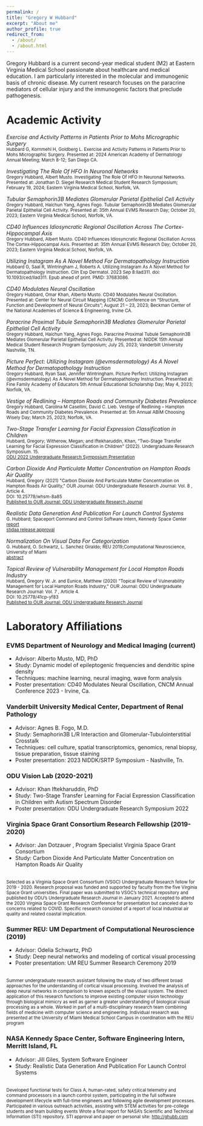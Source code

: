 ```yaml
---
permalink: /
title: "Gregory W Hubbard"
excerpt: "About me"
author_profile: true
redirect_from: 
  - /about/
  - /about.html
---
```


Gregory Hubbard is a current second-year medical student (M2) at Eastern Virginia Medical School passionate about healthcare and medical education. I am particularly interested in the molecular and immunogenic basis of chronic disease. My current research focuses on the paracrine mediators of cellular injury and the immunogenic factors that preclude pathogenesis.

Academic Activity
======

<p>
<em>Exercise and Activity Patterns in Patients Prior to Mohs Micrographic Surgery</em>
<br><small>Hubbard G, Kornmehl H, Goldberg L. Exercise and Activity Patterns in Patients Prior to Mohs Micrographic Surgery. Presented at: 2024 American Academy of Dermatology Annual Meeting; March 8-12; San Diego CA.</small>
</p>

<p>
<em>Investigating The Role Of HFO In Neuronal Networks </em>
<br><small>Gregory Hubbard, Albert Musto. Investigating The Role Of HFO In Neuronal Networks. Presented at: Jonathan D. Siegel Research Medical Student Research Symposium; February 19, 2024; Eastern Virginia Medical School, Norfolk, VA.</small>
</p>

<p>
<em>Tubular Semaphorin3B Mediates Glomerular Parietal Epithelial Cell Activity </em>
<br><small>Gregory Hubbard, Haichun Yang, Agnes Fogo. Tubular Semaphorin3B Mediates Glomerular Parietal Epithelial Cell Activity. Presented at: 35th Annual EVMS Research Day; October 20, 2023; Eastern Virginia Medical School, Norfolk, VA.</small>
</p>

<p>
<em>CD40 Influences Idiosyncratic Regional Oscillation Across The Cortex-Hippocampal Axis </em>
<br> <small>Gregory Hubbard, Albert Musto. CD40 Influences Idiosyncratic Regional Oscillation Across The Cortex-Hippocampal Axis. Presented at: 35th Annual EVMS Research Day; October 20, 2023; Eastern Virginia Medical School, Norfolk, VA. </small>
</p>

<p>
<em>Utilizing Instagram As A Novel Method For Dermatopathology Instruction </em>
<br> <small> Hubbard G, Saal R, Wintringham J, Roberts A. Utilizing Instagram As A Novel Method for Dermatopathology Instruction. Clin Exp Dermatol. 2023 Sep 8:llad311. doi: 10.1093/ced/llad311. Epub ahead of print. PMID: 37683086. </small>
</p>

<p>
<em>CD40 Modulates Neural Oscillation </em>
<br> <small> Gregory Hubbard, Omar Khan, Alberto Musto. CD40 Modulates Neural Oscillation. Presented at: Center for Neural Circuit Mapping (CNCM) Conference on “Structure, Function and Development of Neural Circuits”; August 21 – 23, 2023; Beckman Center of the National Academies of Science & Engineering, Irvine CA. </small>
</p>

<p>
<em>Paracrine Proximal Tubule Semaphorin3B Mediates Glomerular Parietal Epithelial Cell Activity</em>
<br><small>Gregory Hubbard, Haichun Yang, Agnes Fogo. Paracrine Proximal Tubule Semaphorin3B Mediates Glomerular Parietal Epithelial Cell Activity. Presented at: NIDDK 15th Annual Medical Student Research Program Symposium; July 25, 2023; Vanderbilt University Nashville, TN.</small>
</p>

<p>
<em>Picture Perfect: Utilizing Instagram (@evmsdermatology) As A Novel Method for Dermatopathology Instruction</em>
<br><small>Gregory Hubbard, Ryan Saal, Jennifer Wintringham. Picture Perfect: Utilizing Instagram (@evmsdermatology) As A Novel Method for Dermatopathology Instruction. Presented at: Fine Family Academy of Educators 5th Annual Educational Scholarship Day; May 4, 2023; Norfolk, VA.</small>
</p>

<p>
<em>Vestige of Redlining – Hampton Roads and Community Diabetes Prevalence</em>
<br><small>Gregory Hubbard, Carolina M Casellini, David C. Lieb. Vestige of Redlining – Hampton Roads and Community Diabetes Prevalence. Presented at: 5th Annual ABIM Choosing Wisely Day; March 25, 2023; Norfolk, VA.</small>
</p>

  <p>
  <em>Two-Stage Transfer Learning for Facial Expression Classification in Children</em>
  <br><small>Hubbard, Gregory; Witherow, Megan; and Iftekharuddin, Khan, "Two-Stage Transfer Learning for Facial Expression Classification in     Children" (2022). Undergraduate Research Symposium. 15. </small>
  <br><small><a href="https://digitalcommons.odu.edu/undergradsymposium/2022/posters/15/">ODU 2022 Undergraduate Research Symposium Presentation</a></small>
  </p>
  
  <p>
  <em>Carbon Dioxide And Particulate Matter Concentration on Hampton Roads Air Quality</em>
  <br><small>Hubbard, Gregory (2021) "Carbon Dioxide And Particulate Matter Concentration on Hampton Roads Air Quality," OUR Journal: ODU     Undergraduate Research Journal: Vol. 8 , Article 4. </small>
  <br><small>DOI: 10.25778/whsm-8a85</small>
  <br><small><a href="https://digitalcommons.odu.edu/ourj/vol8/iss1/4">Published to OUR Journal: ODU Undergraduate Research Journal</a></small>
  </p>
  
  <p>
  <em>Realistic Data Generation And Publication For Launch Control Systems</em>
  <br><small>G. Hubbard; Spaceport Command and Control Software Intern, Kennedy Space Center</small>
  <br><small><a href="/doc/G.Hubbard_Realistic Data Generation and Publication for Launch Control Systems.pdf" download>report</a></small>
  <br><small><a href="/doc/STIDAA_91467.pdf" download>stidaa release approval</a></small>
  </p>  
  
  <p>
  <em>Normalization On Visual Data For Categorization</em>
  <br><small>G. Hubbard, O. Schwartz, L. Sanchez Giraldo; REU 2019;Computational Neuroscience, University of Miami</small>
  <br><small><a href="/doc/NORMALIZATION ON VISUAL DATA FOR CATEGORIZATION_Abstract_GregoryHubbard.pdf" download>abstract</a></small>
  </p>
  
  <p>
  <em>Topical Review of Vulnerability Management for Local Hampton Roads Industry</em>
  <br><small>Hubbard, Gregory W. Jr. and Eunice, Matthew (2020) "Topical Review of Vulnerability Management for Local Hampton Roads Industry," OUR Journal: ODU Undergraduate     Research Journal: Vol. 7 , Article 4.</small>
  <br><small>DOI: 10.25778/41cp-yf83</small>
  <br><small><a href="https://digitalcommons.odu.edu/ourj/vol7/iss1/4/">Published to OUR Journal: ODU Undergraduate Research Journal</a></small>
  </p>
  


Laboratory Affiliations
======
### EVMS Department of Neurology and Medical Imaging (current)
* Advisor: Alberto Musto, MD, PhD
* Study: Dynamic model of epileptogenic frequencies and dendritic spine density
* Techniques: machine learning, neural imaging, wave form analysis 
* Poster presentation: CD40 Modulates Neural Oscillation, CNCM Annual Conference 2023 - Irvine, Ca. 

### Vanderbilt University Medical Center, Department of Renal Pathology 
* Advisor: Agnes B. Fogo, M.D. 
* Study: Semaphorin3B L/R Interaction and Glomerular-Tubulointerstitial Crosstalk
* Techniques: cell culture, spatial transcriptomics, genomics, renal biopsy, tissue preparation, tissue staining
* Poster presentation: 2023 NIDDK/SRTP Symposium - Nashville, Tn.

### ODU Vision Lab (2020-2021)
* Advisor: Khan Iftekharuddin, PhD
* Study: Two-Stage Transfer Learning for Facial Expression Classification in Children with Autism Spectrum Disorder
* Poster presentation: ODU Undergraduate Research Symposium 2022 

### Virginia Space Grant Consortium Research Fellowship (2019-2020)
* Advisor: Jan Dotzauer , Program Specialist Virginia Space Grant Consortium 
* Study: Carbon Dioxide And Particulate Matter Concentration on Hampton Roads Air Quality

<br><small> Selected as a Virginia Space Grant Consortium (VSGC) Undergraduate Research fellow for 2019 - 2020. Research proposal was funded and supported by faculty from the five Virginia Space Grant universities. 
Final paper was submitted to VSGC’s technical repository and published by ODU’s Undergraduate Research Journal in January 2021. Accepted to attend the 2020 Virginia Space Grant Research Conference for presentation but canceled due to concerns related to COVID. Specific research consisted of a report of local industrial air quality and related coastal implication. </small>


### Summer REU: UM Department of Computational Neuroscience (2019)
* Advisor: Odelia Schwartz, PhD
* Study: Deep neural networks and modeling of cortical visual processing
* Poster presentation: UM REU Summer Research Ceremony 2019

<br><small> Summer undergraduate research assistant following the study of two different broad approaches for the understanding of cortical visual processing. Involved the analysis of deep neural networks in comparison to known aspects of the visual system. The direct application of this research functions to improve existing computer vision technology through biological mimicry as well as garner a greater understanding of biological visual processing as a whole. Worked in part of a multi-disciplinary research team combining fields of medicine with computer science and engineering. 
Individual research was presented at the University of Miami Medical School Campus in coordination with the REU program </small>

### NASA Kennedy Space Center, Software Engineering Intern, Merritt Island, FL 
* Advisor: Jill Giles, System Software Engineer  
* Study: Realistic Data Generation And Publication For Launch Control Systems

<br><small> Developed functional tests for Class A, human-rated, safety critical telemetry and command processors in a launch control system, participating in the full software development lifecycle with full-time engineers and following agile development processes. Participated in various outreach activities, assisting with STEM activities for pre-college students and team building events 
Wrote a final report for NASA’s Scientific and Technical Information (STI) repository. 
STI approval and paper on personal site: http://ghubb.com </small>
